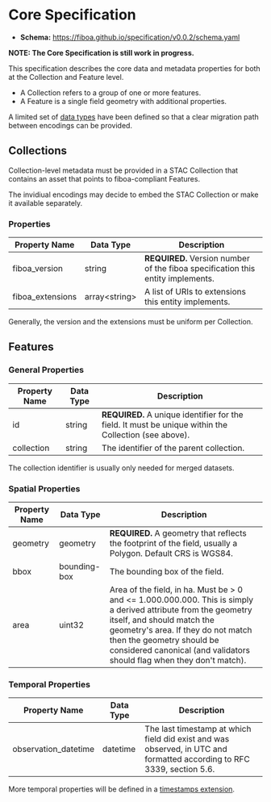 # Core Specification

- **Schema:** <https://fiboa.github.io/specification/v0.0.2/schema.yaml>

**NOTE: The Core Specification is still work in progress.**

This specification describes the core data and metadata properties for both at the
Collection and Feature level.

- A Collection refers to a group of one or more features.
- A Feature is a single field geometry with additional properties.

A limited set of [data types](datatypes.md) have been defined so that a clear migration path
between encodings can be provided.

## Collections

Collection-level metadata must be provided in a STAC Collection that contains an
asset that points to fiboa-compliant Features.

The invidiual encodings may decide to embed the STAC Collection or make it available separately.

### Properties

| Property Name    | Data Type      | Description |
| ---------------- | -------------- | ----------- |
| fiboa_version    | string         | **REQUIRED.** Version number of the fiboa specification this entity implements. |
| fiboa_extensions | array\<string> | A list of URIs to extensions this entity implements. |

Generally, the version and the extensions must be uniform per Collection. 

## Features

### General Properties

| Property Name | Data Type | Description |
| ------------- | --------- | ----------- |
| id            | string    | **REQUIRED.** A unique identifier for the field. It must be unique within the Collection (see above). |
| collection    | string    | The identifier of the parent collection. |

The collection identifier is usually only needed for merged datasets.

### Spatial Properties

| Property Name | Data Type    | Description |
| ------------- | ------------ | ----------- |
| geometry      | geometry     | **REQUIRED.** A geometry that reflects the footprint of the field, usually a Polygon. Default CRS is WGS84. |
| bbox          | bounding-box | The bounding box of the field. |
| area          | uint32       | Area of the field, in ha. Must be > 0 and <= 1.000.000.000. This is simply a derived attribute from the geometry itself, and should match the geometry's area. If they do not match then the geometry should be considered canonical (and validators should flag when they don't match). |

### Temporal Properties

| Property Name        | Data Type | Description |
| -------------------- | --------- | ----------- |
| observation_datetime | datetime  | The last timestamp at which field did exist and was observed, in UTC and formatted according to RFC 3339, section 5.6. |

More temporal properties will be defined in a [timestamps extension](https://github.com/fiboa/extensions/issues/1).
